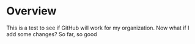 # Overview
This is a test to see if GitHub will work for my organization. Now what if I add some changes?
So far, so good
